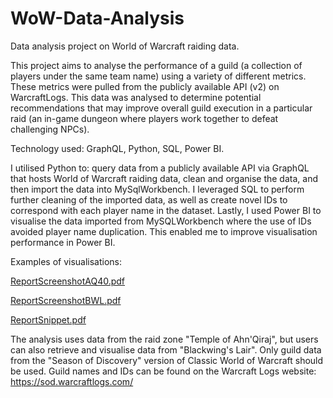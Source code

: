 # WoW-Data-Analysis
Data analysis project on World of Warcraft raiding data.

This project aims to analyse the performance of a guild (a collection of players under the same team name) using a variety of different metrics. These metrics were pulled from the publicly available API (v2) on WarcraftLogs. This data was analysed to determine potential recommendations that may improve overall guild execution in a particular raid (an in-game dungeon where players work together to defeat challenging NPCs).  

Technology used: GraphQL, Python, SQL, Power BI. 


I utilised Python to: query data from a publicly available API via GraphQL that hosts World of Warcraft raiding data, clean and organise the data, and then import the data into MySqlWorkbench. I leveraged SQL to perform further cleaning of the imported data, as well as create novel IDs to correspond with each player name in the dataset. Lastly, I used Power BI to visualise the data imported from MySQLWorkbench where the use of IDs avoided player name duplication. This enabled me to improve visualisation performance in Power BI.


Examples of visualisations:

[ReportScreenshotAQ40.pdf](https://github.com/xAnarchic/WoW-Data-Analysis/blob/42176dc2d184a1aa0b83fc22b1892dd37efdb6b2/Report%20screenshots/guildreportsAQprax.pdf)

[ReportScreenshotBWL.pdf](https://github.com/xAnarchic/WoW-Data-Analysis/blob/42176dc2d184a1aa0b83fc22b1892dd37efdb6b2/Report%20screenshots/guildreportsBWLzomb.pdf)

[ReportSnippet.pdf](https://github.com/xAnarchic/WoW-Data-Analysis/blob/42176dc2d184a1aa0b83fc22b1892dd37efdb6b2/Report%20screenshots/ReportSnippet.pdf)


The analysis uses data from the raid zone "Temple of Ahn'Qiraj", but users can also retrieve and visualise data from "Blackwing's Lair". Only guild data from the "Season of Discovery" version of Classic World of Warcraft should be used. Guild names and IDs can be found on the Warcraft Logs website: https://sod.warcraftlogs.com/




